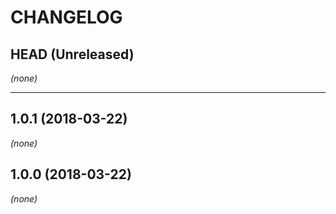 CHANGELOG
=========

## HEAD (Unreleased)
_(none)_

--------------------

## 1.0.1 (2018-03-22)
_(none)_

## 1.0.0 (2018-03-22)
_(none)_

